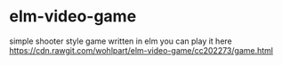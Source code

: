 # elm-video-game
simple shooter style game written in elm
you can play it here 
https://cdn.rawgit.com/wohlpart/elm-video-game/cc202273/game.html